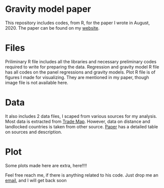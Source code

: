 # Gravity model paper
This repository includes codes, from R, for the paper I wrote in August, 2020. The paper can be found on my [website](https://arubhardwaj.github.io/Documents/JCGS_Paper.pdf).

# Files
Priliminary R file includes all the libraries and necessary preliminary codes required to write for preparing the data. 
Regression and gravity model R file has all codes on the panel regressions and gravity models.
Plot R file is of figures I made for visualizing. They are mentioned in my paper, though image file is not available here.

# Data
It also includes 2 data files, I scaped from various sources for my analysis. Most data is extracted from [Trade Map](https://www.trademap.org/). However, data on distance and landlocked countries is taken from other source. [Paper](https://arubhardwaj.github.io/Documents/JCGS_Paper.pdf) has a detailed table on sources and description.

# Plot
Some plots made here are extra, here!!!!

Feel free reach me, if there is anything related to his code. Just drop me an [email](mailto:aruecon@gmail.com), and I will get back soon
